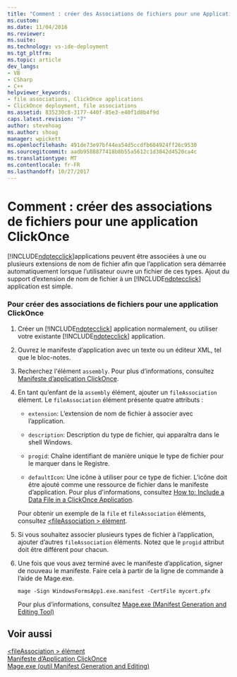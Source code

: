 ```yaml
---
title: "Comment : créer des Associations de fichiers pour une Application ClickOnce | Documents Microsoft"
ms.custom: 
ms.date: 11/04/2016
ms.reviewer: 
ms.suite: 
ms.technology: vs-ide-deployment
ms.tgt_pltfrm: 
ms.topic: article
dev_langs:
- VB
- CSharp
- C++
helpviewer_keywords:
- file associations, ClickOnce applications
- ClickOnce deployment, file associations
ms.assetid: 835230c8-3177-440f-85e3-e40f1d8b4f9d
caps.latest.revision: "7"
author: stevehoag
ms.author: shoag
manager: wpickett
ms.openlocfilehash: 491de73e97bf44ea54d5ccdfb604924ff26c9530
ms.sourcegitcommit: aadb9588877418b8b55a5612c1d3842d4520ca4c
ms.translationtype: MT
ms.contentlocale: fr-FR
ms.lasthandoff: 10/27/2017
---
```

# <a name="how-to-create-file-associations-for-a-clickonce-application"></a>Comment : créer des associations de fichiers pour une application ClickOnce
[!INCLUDE[ndptecclick](../deployment/includes/ndptecclick_md.md)]applications peuvent être associées à une ou plusieurs extensions de nom de fichier afin que l’application sera démarrée automatiquement lorsque l’utilisateur ouvre un fichier de ces types. Ajout du support d’extension de nom de fichier à un [!INCLUDE[ndptecclick](../deployment/includes/ndptecclick_md.md)] application est simple.  
  
### <a name="to-create-file-associations-for-a-clickonce-application"></a>Pour créer des associations de fichiers pour une application ClickOnce  
  
1.  Créer un [!INCLUDE[ndptecclick](../deployment/includes/ndptecclick_md.md)] application normalement, ou utiliser votre existante [!INCLUDE[ndptecclick](../deployment/includes/ndptecclick_md.md)] application.  
  
2.  Ouvrez le manifeste d’application avec un texte ou un éditeur XML, tel que le bloc-notes.  
  
3.  Recherchez l'élément `assembly`. Pour plus d’informations, consultez [Manifeste d’application ClickOnce](../deployment/clickonce-application-manifest.md).  
  
4.  En tant qu’enfant de la `assembly` élément, ajouter un `fileAssociation` élément. Le `fileAssociation` élément présente quatre attributs :  
  
    -   `extension`: L’extension de nom de fichier à associer avec l’application.  
  
    -   `description`: Description du type de fichier, qui apparaîtra dans le shell Windows.  
  
    -   `progid`: Chaîne identifiant de manière unique le type de fichier pour le marquer dans le Registre.  
  
    -   `defaultIcon`: Une icône à utiliser pour ce type de fichier. L’icône doit être ajouté comme une ressource de fichier dans le manifeste d’application. Pour plus d'informations, consultez [How to: Include a Data File in a ClickOnce Application](../deployment/how-to-include-a-data-file-in-a-clickonce-application.md).  
  
     Pour obtenir un exemple de la `file` et `fileAssociation` éléments, consultez [ \<fileAssociation > élément](../deployment/fileassociation-element-clickonce-application.md).  
  
5.  Si vous souhaitez associer plusieurs types de fichier à l’application, ajouter d’autres `fileAssociation` éléments. Notez que le `progid` attribut doit être différent pour chacun.  
  
6.  Une fois que vous avez terminé avec le manifeste d’application, signer de nouveau le manifeste. Faire cela à partir de la ligne de commande à l’aide de Mage.exe.  
  
     `mage -Sign WindowsFormsApp1.exe.manifest -CertFile mycert.pfx`  
  
     Pour plus d’informations, consultez [Mage.exe (Manifest Generation and Editing Tool)](/dotnet/framework/tools/mage-exe-manifest-generation-and-editing-tool)  
  
## <a name="see-also"></a>Voir aussi  
 [\<fileAssociation > élément](../deployment/fileassociation-element-clickonce-application.md)   
 [Manifeste d’Application ClickOnce](../deployment/clickonce-application-manifest.md)   
 [Mage.exe (outil Manifest Generation and Editing)](/dotnet/framework/tools/mage-exe-manifest-generation-and-editing-tool)